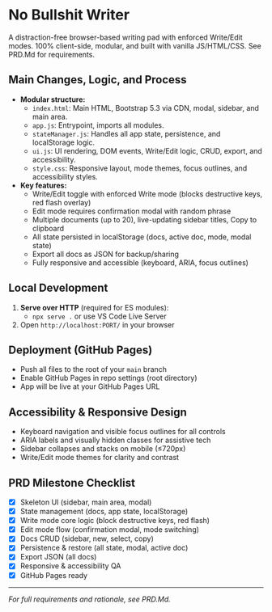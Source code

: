 # No Bullshit Writer

A distraction-free browser-based writing pad with enforced Write/Edit modes. 100% client-side, modular, and built with vanilla JS/HTML/CSS. See PRD.Md for requirements.

## Main Changes, Logic, and Process

- **Modular structure:**
  - `index.html`: Main HTML, Bootstrap 5.3 via CDN, modal, sidebar, and main area.
  - `app.js`: Entrypoint, imports all modules.
  - `stateManager.js`: Handles all app state, persistence, and localStorage logic.
  - `ui.js`: UI rendering, DOM events, Write/Edit logic, CRUD, export, and accessibility.
  - `style.css`: Responsive layout, mode themes, focus outlines, and accessibility styles.
- **Key features:**
  - Write/Edit toggle with enforced Write mode (blocks destructive keys, red flash overlay)
  - Edit mode requires confirmation modal with random phrase
  - Multiple documents (up to 20), live-updating sidebar titles, Copy to clipboard
  - All state persisted in localStorage (docs, active doc, mode, modal state)
  - Export all docs as JSON for backup/sharing
  - Fully responsive and accessible (keyboard, ARIA, focus outlines)

## Local Development

1. **Serve over HTTP** (required for ES modules):
   - `npx serve .` or use VS Code Live Server
2. Open `http://localhost:PORT/` in your browser

## Deployment (GitHub Pages)

- Push all files to the root of your `main` branch
- Enable GitHub Pages in repo settings (root directory)
- App will be live at your GitHub Pages URL

## Accessibility & Responsive Design

- Keyboard navigation and visible focus outlines for all controls
- ARIA labels and visually hidden classes for assistive tech
- Sidebar collapses and stacks on mobile (≤720px)
- Write/Edit mode themes for clarity and contrast

## PRD Milestone Checklist

- [x] Skeleton UI (sidebar, main area, modal)
- [x] State management (docs, app state, localStorage)
- [x] Write mode core logic (block destructive keys, red flash)
- [x] Edit mode flow (confirmation modal, mode switching)
- [x] Docs CRUD (sidebar, new, select, copy)
- [x] Persistence & restore (all state, modal, active doc)
- [x] Export JSON (all docs)
- [x] Responsive & accessibility QA
- [x] GitHub Pages ready

---

*For full requirements and rationale, see PRD.Md.* 